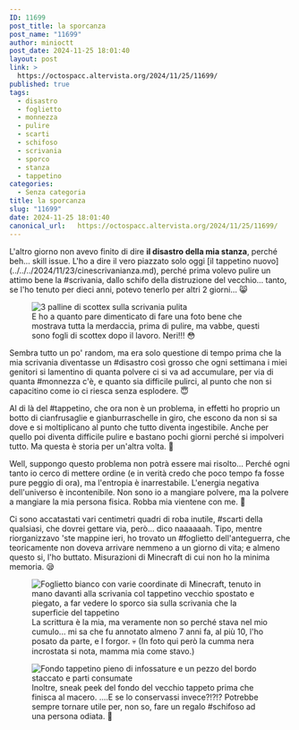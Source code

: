 ```yaml
---
ID: 11699
post_title: la sporcanza
post_name: "11699"
author: minioctt
post_date: 2024-11-25 18:01:40
layout: post
link: >
  https://octospacc.altervista.org/2024/11/25/11699/
published: true
tags:
  - disastro
  - foglietto
  - monnezza
  - pulire
  - scarti
  - schifoso
  - scrivania
  - sporco
  - stanza
  - tappetino
categories:
  - Senza categoria
title: la sporcanza
slug: "11699"
date: 2024-11-25 18:01:40
canonical_url:   https://octospacc.altervista.org/2024/11/25/11699/
---
```

<!-- wp:paragraph -->
<p markdown="1">L'altro giorno non avevo finito di dire <strong>il disastro della mia stanza</strong>, perché beh... skill issue. L'ho a dire il vero piazzato solo oggi [il tappetino nuovo](../../../2024/11/23/cinescrivanianza.md), perché prima volevo pulire un attimo bene la #scrivania, dallo schifo della distruzione del vecchio... tanto, se l'ho tenuto per dieci anni, potevo tenerlo per altri 2 giorni... 😸</p>
<!-- /wp:paragraph -->

<!-- wp:paragraph -->
<p markdown="1"></p>
<!-- /wp:paragraph -->

<!-- wp:image {"id":11769,"sizeSlug":"large","linkDestination":"none"} -->
<figure class="wp-block-image size-large"><img src="https://octospacc.github.io/microblog-mirror/assets/uploads/2024/11/img_20241125_144752-13468067357587134342-960x1280.jpg" alt="3 palline di scottex sulla scrivania pulita" class="wp-image-11769"/><figcaption class="wp-element-caption">E ho a quanto pare dimenticato di fare una foto bene che mostrava tutta la merdaccia, prima di pulire, ma vabbe, questi sono fogli di scottex dopo il lavoro. Neri!!! 😳</figcaption></figure>
<!-- /wp:image -->

<!-- wp:paragraph -->
<p markdown="1"></p>
<!-- /wp:paragraph -->

<!-- wp:paragraph -->
<p markdown="1">Sembra tutto un po' random, ma era solo questione di tempo prima che la mia scrivania diventasse un #disastro così grosso che ogni settimana i miei genitori si lamentino di quanta polvere ci si va ad accumulare, per via di quanta #monnezza c'è, e quanto sia difficile pulirci, al punto che non si capacitino come io ci riesca senza esplodere. 😇️</p>
<!-- /wp:paragraph -->

<!-- wp:paragraph -->
<p markdown="1">Al di là del #tappetino, che ora non è un problema, in effetti ho proprio un botto di cianfrusaglie e gianburraschelle in giro, che escono da non si sa dove e si moltiplicano al punto che tutto diventa ingestibile. Anche per quello poi diventa difficile pulire e bastano pochi giorni perché si impolveri tutto. Ma questa è storia per un'altra volta. 🥱</p>
<!-- /wp:paragraph -->

<!-- wp:paragraph -->
<p markdown="1">Well, suppongo questo problema non potrà essere mai risolto... Perché ogni tanto io cerco di mettere ordine (e in verità credo che poco tempo fa fosse pure peggio di ora), ma l'entropia è inarrestabile. L'energia negativa dell'universo è incontenibile. Non sono io a mangiare polvere, ma la polvere a mangiare la mia persona fisica. Robba mia vientene con me. 😤</p>
<!-- /wp:paragraph -->

<!-- wp:paragraph -->
<p markdown="1">Ci sono accatastati vari centimetri quadri di roba inutile, #scarti della qualsiasi, che dovrei gettare via, però... dico naaaaaah. Tipo, mentre riorganizzavo 'ste mappine ieri, ho trovato un #foglietto dell'anteguerra, che teoricamente non doveva arrivare nemmeno a un giorno di vita; e almeno questo si, l'ho buttato. Misurazioni di Minecraft di cui non ho la minima memoria. 😪</p>
<!-- /wp:paragraph -->

<!-- wp:paragraph -->
<p markdown="1"></p>
<!-- /wp:paragraph -->

<!-- wp:image {"id":11691,"sizeSlug":"large","linkDestination":"none"} -->
<figure class="wp-block-image size-large"><img src="https://octospacc.github.io/microblog-mirror/assets/uploads/2024/11/wp-17323769305906104722637986097916-scaled.jpg" alt="Foglietto bianco con varie coordinate di Minecraft, tenuto in mano davanti alla scrivania col tappetino vecchio spostato e piegato, a far vedere lo sporco sia sulla scrivania che la superficie del tappetino" class="wp-image-11691"/><figcaption class="wp-element-caption">La scrittura è la mia, ma veramente non so perché stava nel mio cumulo... mi sa che fu annotato almeno 7 anni fa, al più 10, l'ho posato da parte, e I forgor. 💀 (In foto qui però la cumma nera incrostata si nota, mamma mia come stavo.)</figcaption></figure>
<!-- /wp:image -->

<!-- wp:paragraph -->
<p markdown="1"></p>
<!-- /wp:paragraph -->

<!-- wp:image {"id":11780,"sizeSlug":"large","linkDestination":"none"} -->
<figure class="wp-block-image size-large"><img src="https://octospacc.github.io/microblog-mirror/assets/uploads/2024/11/img_20241125_1412359041845528312429294-960x1280.jpg" alt="Fondo tappetino pieno di infossature e un pezzo del bordo staccato e parti consumate" class="wp-image-11780"/><figcaption class="wp-element-caption">Inoltre, sneak peek del fondo del vecchio tappeto prima che finisca al macero. ....E se lo conservassi invece?!?!? Potrebbe sempre tornare utile per, non so, fare un regalo #schifoso ad una persona odiata. 🥰</figcaption></figure>
<!-- /wp:image -->